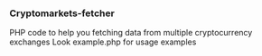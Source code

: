 ### Cryptomarkets-fetcher
PHP code to help you fetching data from multiple cryptocurrency exchanges
Look example.php for usage examples

